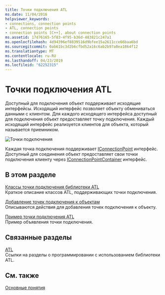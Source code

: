 ```yaml
---
title: Точки подключения ATL
ms.date: 11/04/2016
helpviewer_keywords:
- connections, connection points
- ATL, connection points
- connection points [C++], about connection points
ms.assetid: 17d76165-5f83-4f95-b36d-483821c247a1
ms.openlocfilehash: 4d94396ef8839516d9bfee15a2611cce66baa6bd
ms.sourcegitcommit: 0ab61bc3d2b6cfbd52a16c6ab2b97a8ea1864f12
ms.translationtype: MT
ms.contentlocale: ru-RU
ms.lasthandoff: 04/23/2019
ms.locfileid: "62252315"
---
```

# <a name="atl-connection-points"></a>Точки подключения ATL

Доступный для подключения объект поддерживает исходящие интерфейсы. Исходящий интерфейс позволяет объекту обмениваться данными с клиентом. Для каждого исходящего интерфейса доступный для подключения объект предоставляет точку подключения. Каждый исходящий интерфейс реализуется клиентов для объекта, который называется приемником.

![Точки подключения](../atl/media/vc2zw31.gif "точек подключения")

Каждая точка подключения поддерживает [IConnectionPoint](/windows/desktop/api/ocidl/nn-ocidl-iconnectionpoint) интерфейс. Доступный для соединения объект предоставляет свои точки подключения клиенту через [IConnectionPointContainer](/windows/desktop/api/ocidl/nn-ocidl-iconnectionpointcontainer) интерфейс.

## <a name="in-this-section"></a>В этом разделе

[Классы точки подключения библиотеки ATL](../atl/atl-connection-point-classes.md)<br/>
Краткое описание классов ATL, поддерживающих точки подключения.

[Добавление точек подключения к объектам](../atl/adding-connection-points-to-an-object.md)<br/>
Описываются действия для добавления точек подключения к объекту.

[Пример точки подключения ATL](../atl/atl-connection-point-example.md)<br/>
Пример объявления точки подключения.

## <a name="related-sections"></a>Связанные разделы

[ATL](../atl/active-template-library-atl-concepts.md)<br/>
Ссылки на разделы о программировании с использованием библиотеки ATL.

## <a name="see-also"></a>См. также

[Основные понятия](../atl/active-template-library-atl-concepts.md)
